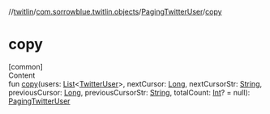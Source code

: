 //[twitlin](../../index.md)/[com.sorrowblue.twitlin.objects](../index.md)/[PagingTwitterUser](index.md)/[copy](copy.md)



# copy  
[common]  
Content  
fun [copy](copy.md)(users: [List](https://kotlinlang.org/api/latest/jvm/stdlib/kotlin.collections/-list/index.html)<[TwitterUser](../-twitter-user/index.md)>, nextCursor: [Long](https://kotlinlang.org/api/latest/jvm/stdlib/kotlin/-long/index.html), nextCursorStr: [String](https://kotlinlang.org/api/latest/jvm/stdlib/kotlin/-string/index.html), previousCursor: [Long](https://kotlinlang.org/api/latest/jvm/stdlib/kotlin/-long/index.html), previousCursorStr: [String](https://kotlinlang.org/api/latest/jvm/stdlib/kotlin/-string/index.html), totalCount: [Int](https://kotlinlang.org/api/latest/jvm/stdlib/kotlin/-int/index.html)? = null): [PagingTwitterUser](index.md)  



